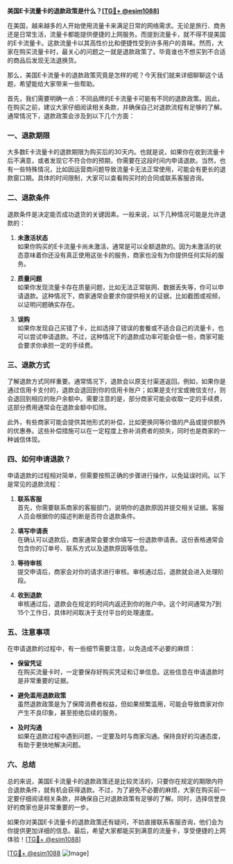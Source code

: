 **美国E卡流量卡的退款政策是什么？[[TG💪+ @esim1088](https://t.me/s/esim1088)]**

在美国，越来越多的人开始使用流量卡来满足日常的网络需求。无论是旅行、商务还是日常生活，流量卡都能提供便捷的上网服务。而提到流量卡，就不得不提美国的E卡流量卡。这款流量卡以其高性价比和便捷性受到许多用户的青睐。然而，大家在购买流量卡时，最关心的问题之一就是退款政策了。毕竟谁也不想买到不合适的商品后发现无法退换货。

那么，美国E卡流量卡的退款政策究竟是怎样的呢？今天我们就来详细聊聊这个话题，希望能给大家带来一些帮助。

首先，我们需要明确一点：不同品牌的E卡流量卡可能有不同的退款政策。因此，在购买之前，建议大家仔细阅读相关条款，并确保自己对退款流程有足够的了解。通常情况下，退款政策会涉及到以下几个方面：

### 一、退款期限

大多数E卡流量卡的退款期限为购买后的30天内。也就是说，如果你在收到流量卡后不满意，或者发现它不符合你的预期，你需要在这段时间内申请退款。当然，也有一些特殊情况，比如因运营商问题导致流量卡无法正常使用，可能会有更长的退款窗口期。具体的时间限制，大家可以查看购买时的合同或联系客服咨询。

### 二、退款条件

退款条件是决定能否成功退货的关键因素。一般来说，以下几种情况可能是允许退款的：

1. **未激活状态**  
   如果你购买的E卡流量卡尚未激活，通常是可以全额退款的。因为未激活的状态意味着你还没有真正使用这张卡的服务，商家也没有为你提供任何实际的服务。

2. **质量问题**  
   如果你发现流量卡存在质量问题，比如无法正常联网、数据丢失等，你可以申请退款。这种情况下，商家通常会要求你提供相关的证据，比如截图或视频，以证明问题确实存在。

3. **误购**  
   如果你发现自己买错了卡，比如选择了错误的套餐或不适合自己的流量卡，也可以尝试申请退款。不过，这种情况下的退款成功率可能会低一些，商家可能会要求你承担一定的手续费。

### 三、退款方式

了解退款方式同样重要。通常情况下，退款会以原支付渠道返回。例如，如果你是通过信用卡支付的，退款会退回到你的信用卡账户；如果是支付宝或微信支付，则会退回到相应的账户余额中。需要注意的是，部分商家可能会收取一定的手续费，这部分费用通常会在退款金额中扣除。

此外，有些商家可能会提供其他形式的补偿，比如更换同等价值的产品或提供额外的优惠券。这些补偿措施可以在一定程度上弥补消费者的损失，同时也是商家的一种诚信体现。

### 四、如何申请退款？

申请退款的过程相对简单，但需要按照正确的步骤进行操作，以免延误时间。以下是常见的退款流程：

1. **联系客服**  
   首先，你需要联系商家的客服部门，说明你的退款原因并提交相关证据。客服人员会根据你的描述判断是否符合退款条件。

2. **填写申请表**  
   在确认可以退款后，商家通常会要求你填写一份退款申请表。这份表格通常会包含你的订单号、联系方式以及退款原因等信息。

3. **等待审核**  
   提交申请后，商家会对你的请求进行审核。审核通过后，退款就会进入处理阶段。

4. **收到退款**  
   审核通过后，退款会在规定的时间内返还到你的账户中。这个时间通常为7到15个工作日，具体时间取决于支付平台的处理速度。

### 五、注意事项

在申请退款的过程中，有一些细节需要注意，以免造成不必要的麻烦：

- **保留凭证**  
  在购买流量卡时，一定要保存好购买凭证和订单信息。这些信息在申请退款时是非常重要的证据。

- **避免滥用退款政策**  
  虽然退款政策是为了保障消费者权益，但如果频繁滥用，可能会导致商家对你产生不良印象，甚至拒绝后续的服务。

- **及时沟通**  
  如果在退款过程中遇到问题，一定要及时与商家沟通。保持良好的沟通态度，有助于更快地解决问题。

### 六、总结

总的来说，美国E卡流量卡的退款政策还是比较灵活的，只要你在规定的期限内符合退款条件，就有机会获得退款。不过，为了避免不必要的麻烦，大家在购买前一定要仔细阅读相关条款，并确保自己对退款政策有足够的了解。同时，选择信誉良好的商家也是非常重要的一步。

如果你对美国E卡流量卡的退款政策还有疑问，不妨直接联系客服咨询，他们会为你提供更加详细的信息。最后，希望大家都能买到满意的流量卡，享受便捷的上网体验！[[TG💪+ @esim1088](https://t.me/s/esim1088)]

[[TG💪+ @esim1088](https://t.me/s/esim1088) ![Image](https://i.postimg.cc/4NQfJmqS/Snipaste-2025-05-13-00-14-12.png)]